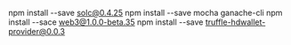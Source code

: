 npm install --save solc@0.4.25
npm install --save mocha ganache-cli 
npm install --sace web3@1.0.0-beta.35
npm install --save truffle-hdwallet-provider@0.0.3
